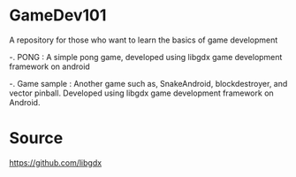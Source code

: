 # GameDev101
A repository for those who want to learn the basics of game development

-. PONG : A simple pong game, developed using libgdx game development framework on android

-. Game sample : Another game such as, SnakeAndroid, blockdestroyer, and vector pinball. Developed using libgdx game development framework on Android.



# Source
https://github.com/libgdx
